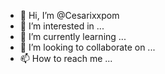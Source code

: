 - 👋 Hi, I’m @Cesarixxpom
- 👀 I’m interested in ...
- 🌱 I’m currently learning ...
- 💞️ I’m looking to collaborate on ...
- 📫 How to reach me ...

<!---
Cesarixxpom/Cesarixxpom is a ✨ special ✨ repository because its `README.md` (this file) appears on your GitHub profile.
You can click the Preview link to take a look at your changes.
--->
